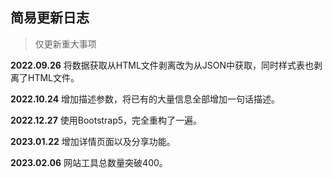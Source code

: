 ## 简易更新日志
> 仅更新重大事项

**2022.09.26** 将数据获取从HTML文件剥离改为从JSON中获取，同时样式表也剥离了HTML文件。

**2022.10.24** 增加描述参数，将已有的大量信息全部增加一句话描述。

**2022.12.27** 使用Bootstrap5，完全重构了一遍。

**2023.01.22** 增加详情页面以及分享功能。

**2023.02.06** 网站工具总数量突破400。